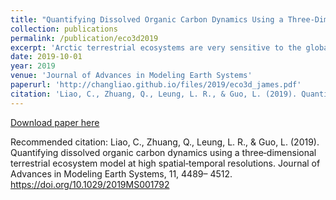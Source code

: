 ```yaml
---
title: "Quantifying Dissolved Organic Carbon Dynamics Using a Three‐Dimensional Terrestrial Ecosystem Model at High Spatial‐Temporal Resolutions"
collection: publications
permalink: /publication/eco3d2019
excerpt: 'Arctic terrestrial ecosystems are very sensitive to the global climate change due to the large storage of soil organic carbon and the presence of snow, glacier, and permafrost, which respond directly to near surface air temperature that has warmed in the Arctic by almost twice as much as the global average. These ecosystems play a significant role in affecting regional and global carbon cycling, which have been traditionally quantified using biogeochemical models that have not explicitly considered the loss of carbon due to lateral flow of water from land to aquatic ecosystems. Building upon an extant spatially distributed hydrological model and a process‐based biogeochemical model, we have developed a three‐dimensional terrestrial ecosystem model to elucidate how lateral water flow has impacted the regional dissolved organic carbon (DOC) dynamics in the Tanana Flats Basin in central Alaska. The model explicitly simulates the production, consumption, and transport of DOC. Both in situ observational data and remote sensing‐based products were used to calibrate and validate the model. Our simulations show that (1) plant litter DOC leaching exerts significant controls on soil DOC concentration during precipitation and snowmelt events, (2) lateral transport plays an important role in affecting regional DOC dynamics, and (3) DOC export to the Tanana River is approximately 9.6 × 106 kg C year−1. This study provides a modeling framework to adequately quantify the Arctic land ecosystem carbon budget by considering the lateral transport of carbon affected by permafrost degradation. The quantification of the lateral carbon fluxes will also improve future carbon cycle modeling for Arctic aquatic ecosystems.'
date: 2019-10-01
year: 2019
venue: 'Journal of Advances in Modeling Earth Systems'
paperurl: 'http://changliao.github.io/files/2019/eco3d_james.pdf'
citation: 'Liao, C., Zhuang, Q., Leung, L. R., & Guo, L. (2019). Quantifying dissolved organic carbon dynamics using a three‐dimensional terrestrial ecosystem model at high spatial‐temporal resolutions. Journal of Advances in Modeling Earth Systems, 11, 4489– 4512. https://doi.org/10.1029/2019MS001792'
---
```



[Download paper here](http://changliao.github.io/files/eco3d2019.pdf)

Recommended citation: Liao, C., Zhuang, Q., Leung, L. R., & Guo, L. (2019). Quantifying dissolved organic carbon dynamics using a three‐dimensional terrestrial ecosystem model at high spatial‐temporal resolutions. Journal of Advances in Modeling Earth Systems, 11, 4489– 4512. https://doi.org/10.1029/2019MS001792